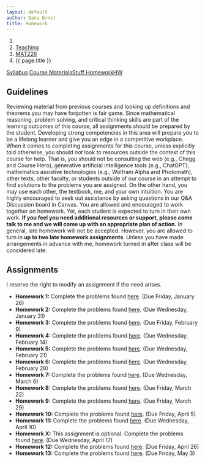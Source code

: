 ```yaml
---
layout: default
author: Dana Ernst
title: Homework
---
```


<ol class="breadcrumb">
  <li><a href="/"><i class="fa fa-home"></i></a></li>
  <li><a href="/teaching/">Teaching</a></li>
  <li><a href="/teaching/mat226s24">MAT226</a></li>
  <li class="active">{{ page.title }}</li>
</ol>

<div class="row">
<div class="col-xs-12">
<div class="btn-group btn-group-justified">
<a class="btn btn-default btn-success" href="{{site.baseurl}}/teaching/mat226s24/syllabus/">Syllabus</a>
<a class="btn btn-default btn-primary" href="{{site.baseurl}}/teaching/mat226s24/materials/">
<span class="hidden-xs">Course Materials</span><span class="visible-xs">Stuff</span>
</a>
<a class="btn btn-default btn-warning" href="{{site.baseurl}}/teaching/mat226s24/homework/">
<span class="hidden-xs">Homework</span><span class="visible-xs">HW</span>
</a>
</div>
</div>
</div>

## Guidelines ##
Reviewing material from previous courses and looking up definitions and theorems you may have forgotten is fair game. Since mathematical reasoning, problem solving, and critical thinking skills are part of the learning outcomes of this course, all assignments should be prepared by the student. Developing strong competencies in this area will prepare you to be a lifelong learner and give you an edge in a competitive workplace. When it comes to completing assignments for this course, unless explicitly told otherwise, you should *not* look to resources outside the context of this course for help.  That is, you should not be consulting the web (e.g., Chegg and Course Hero), generative artificial intelligence tools (e.g., ChatGPT), mathematics assistive technologies (e.g., Wolfram Alpha and Photomath), other texts, other faculty, or students outside of our course in an attempt to find solutions to the problems you are assigned.  On the other hand, you may use each other, the textbook, me, and your own intuition. You are highly encouraged to seek out assistance by asking questions in our Q&A Discussion board in Canvas. You are allowed and encouraged to work together on homework. Yet, each student is expected to turn in their own work.  **If you feel you need additional resources or support, please come talk to me and we will come up with an appropriate plan of action.**
In general, late homework will not be accepted. However, you are allowed to turn in **up to two late homework assignments**. Unless you have made arrangements in advance with me, homework turned in after class will be considered late.

## Assignments ##
I reserve the right to modify an assignment if the need arises.  

- **Homework 1:** Complete the problems found [here]({{site.baseurl}}/teaching/mat226s24/226HW1.pdf). (Due Friday, January 26)
- **Homework 2:** Complete the problems found [here]({{site.baseurl}}/teaching/mat226s24/226HW2.pdf). (Due Wednesday, January 31)
- **Homework 3:** Complete the problems found [here]({{site.baseurl}}/teaching/mat226s24/226HW3.pdf). (Due Friday, February 9)
- **Homework 4:** Complete the problems found [here]({{site.baseurl}}/teaching/mat226s24/226HW4.pdf). (Due Wednesday, February 14)
- **Homework 5:** Complete the problems found [here]({{site.baseurl}}/teaching/mat226s24/226HW5.pdf). (Due Wednesday, February 21)
- **Homework 6:** Complete the problems found [here]({{site.baseurl}}/teaching/mat226s24/226HW6.pdf). (Due Wednesday, February 28)
- **Homework 7:** Complete the problems found [here]({{site.baseurl}}/teaching/mat226s24/226HW7.pdf). (Due Wednesday, March 6)
- **Homework 8:** Complete the problems found [here]({{site.baseurl}}/teaching/mat226s24/226HW8.pdf). (Due Friday, March 22)
- **Homework 9:** Complete the problems found [here]({{site.baseurl}}/teaching/mat226s24/226HW9.pdf). (Due Friday, March 29)
- **Homework 10:** Complete the problems found [here]({{site.baseurl}}/teaching/mat226s24/226HW10.pdf). (Due Friday, April 5)
- **Homework 11:** Complete the problems found [here]({{site.baseurl}}/teaching/mat226s24/226HW11.pdf). (Due Wednesday, April 10)
- **Homework X:** This assignment is optional. Complete the problems found [here]({{site.baseurl}}/teaching/mat226s24/226HWX.pdf). (Due Wednesday, April 17)
- **Homework 12:** Complete the problems found [here]({{site.baseurl}}/teaching/mat226s24/226HW12.pdf). (Due Friday, April 26)
- **Homework 13:** Complete the problems found [here]({{site.baseurl}}/teaching/mat226s24/226HW13.pdf). (Due Friday, May 3)


